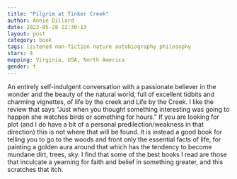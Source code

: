 ```yaml
---
title: "Pilgrim at Tinker Creek"
author: Annie Dillard
date: 2023-05-28 22:30:13
layout: post
category: book
tags: listened non-fiction nature autobiography philosophy
stars: 4
mapping: Virginia, USA, North America
gender: f
---
```


An entirely self-indulgent conversation with a passionate believer in the wonder and the beauty of the natural world, full of excellent tidbits and charming vignettes, of life by the creek and Life by the Creek. I like the review that says "Just when you thought something interesting was going to happen she watches birds or something for hours." If you are looking for plot (and I do have a bit of a personal predilection/weakness in that direction) this is not where that will be found. It is instead a good book for telling you to go to the woods and front only the essential facts of life, for painting a golden aura around that which has the tendency to become mundane dirt, trees, sky. I find that some of the best books I read are those that inculcate a yearning for faith and belief in something greater, and this scratches that itch.
